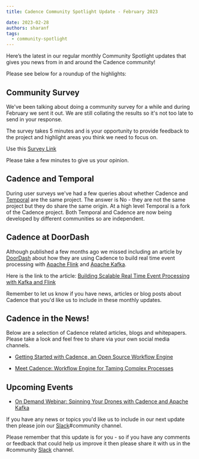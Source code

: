 ```yaml
---
title: Cadence Community Spotlight Update - February 2023

date: 2023-02-28
authors: sharanf
tags:
  - community-spotlight
---
```

Here’s the latest in our regular monthly Community Spotlight updates that gives you news from in and around the Cadence community!

Please see below for a roundup of the highlights:

## Community Survey ##
We've been talking about doing a community survey for a while and during February we sent it out. We are still collating the results so it's not too late to send in your response.

The survey takes 5 minutes and is your opportunity to provide feedback to the project and highlight areas you think we need to focus on.

Use this [Survey Link](https://uber.surveymonkey.com/r/ZS83WJW)

Please take a few minutes to give us your opinion.

<!-- truncate -->

## Cadence and Temporal ##
During user surveys we've had a few queries about whether Cadence and [Temporal](https://temporal.io/) are the same project. The answer is No - they are not the same project but they do share the same origin. At a high level Temporal is a fork of the Cadence project. Both Temporal and Cadence are now being developed by different communities so are independent.

## Cadence at DoorDash ##
Although published a few months ago we missed including an article by [DoorDash](https://doordash.engineering/) about how they are using Cadence to build real time event processing with [Apache Flink](https://flink.apache.org/) and [Apache Kafka](https://kafka.apache.org/).

Here is the link to the article: [Building Scalable Real Time Event Processing with Kafka and Flink](https://doordash.engineering/2022/08/02/building-scalable-real-time-event-processing-with-kafka-and-flink/)

Remember to let us know if you have news, articles or blog posts about Cadence that you'd like us to include in these monthly updates.

## Cadence in the News!

Below are a selection of Cadence related articles, blogs and whitepapers. Please take a look and feel free to share via your own social media channels.

- [Getting Started with Cadence, an Open Source Workflow Engine](https://opensource.com/article/22/6/cadence-open-source-workflow-engine)

- [Meet Cadence: Workflow Engine for Taming Complex Processes](https://thenewstack.io/meet-cadence-workflow-engine-for-taming-complex-processes/)

## Upcoming Events

- [On Demand Webinar: Spinning Your Drones with Cadence and Apache Kafka](https://info.instaclustr.com/webinar-spinning-drones-cadence-kafka.html)

If you have any news or topics you'd like us to include in our next update then please join our [Slack](http://t.uber.com/cadence-slack)#community channel.

Please remember that this update is for you - so if you have any comments or feedback that could help us improve it then please share it with us in the #community [Slack](http://t.uber.com/cadence-slack) channel.
